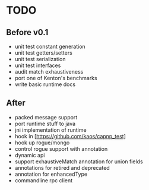 TODO
====

Before v0.1
-----------
* unit test constant generation
* unit test getters/setters
* unit test serialization
* unit test interfaces
* audit match exhaustiveness
* port one of Kenton's benchmarks
* write basic runtime docs

After
-----
* packed message support
* port runtime stuff to java
* jni implementation of runtime
* hook in [https://github.com/kaos/capnp_test]
* hook up rogue/mongo
* control rogue support with annotation
* dynamic api
* support exhaustiveMatch annotation for union fields
* annotations for retired and deprecated
* annotation for enhancedType
* commandline rpc client
